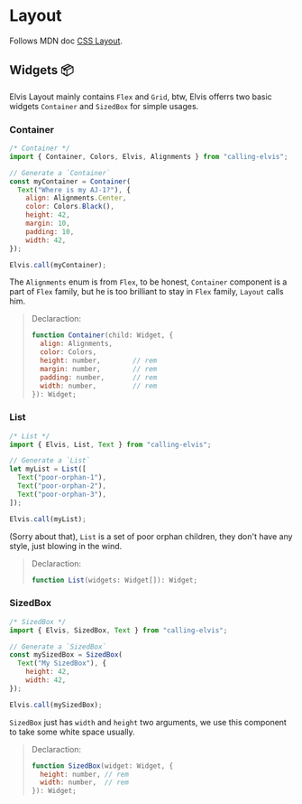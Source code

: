 # Layout

Follows MDN doc [CSS Layout][1].

## Widgets 📦

Elvis Layout mainly contains `Flex` and `Grid`, btw, Elvis offerrs two basic widgets `Container` and `SizedBox` for simple usages.

### Container
```js
/* Container */
import { Container, Colors, Elvis, Alignments } from "calling-elvis";

// Generate a `Container`
const myContainer = Container(
  Text("Where is my AJ-1?"), {
    align: Alignments.Center,
    color: Colors.Black(),
    height: 42,
    margin: 10,
    padding: 10,
    width: 42,
});

Elvis.call(myContainer);
```

The `Alignments` enum is from `Flex`, to be honest, `Container` component is a part of `Flex` family, but he is too brilliant to stay in `Flex` family, `Layout` calls him.

> Declaraction:
> 
> ```js
> function Container(child: Widget, {
>   align: Alignments,
>   color: Colors,
>   height: number,        // rem
>   margin: number,        // rem
>   padding: number,       // rem
>   width: number,         // rem
> }): Widget;
> ```

### List
```js
/* List */
import { Elvis, List, Text } from "calling-elvis";

// Generate a `List`
let myList = List([
  Text("poor-orphan-1"),
  Text("poor-orphan-2"),
  Text("poor-orphan-3"),
]);

Elvis.call(myList);
```

(Sorry about that), `List` is a set of poor orphan children, they don't have any style, just blowing in the wind.

> Declaraction:
> 
> ```js
> function List(widgets: Widget[]): Widget;
> ```

### SizedBox

```js
/* SizedBox */
import { Elvis, SizedBox, Text } from "calling-elvis";

// Generate a `SizedBox`
const mySizedBox = SizedBox(
  Text("My SizedBox"), {
    height: 42,
    width: 42,
});

Elvis.call(mySizedBox);
```

`SizedBox` just has `width` and `height` two arguments, we use this component to take some white space usually.

> Declaraction:
>
> ```js
> function SizedBox(widget: Widget, {
>   height: number, // rem
>   width: number,  // rem
> }): Widget;
> ```

[1]: https://developer.mozilla.org/en-US/docs/Learn/CSS/CSS_layout
[2]: https://developer.mozilla.org/en-US/docs/Web/CSS/CSS_Box_Alignment

